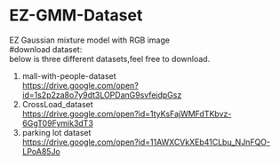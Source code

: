 # EZ-GMM-Dataset  
EZ Gaussian mixture model with RGB image  
#download dataset:  
below is three different datasets,feel free to download.  
1. mall-with-people-dataset  
https://drive.google.com/open?id=1s2p2za8o7y9dt3LOPDanG9svfeidpGsz  
2. CrossLoad_dataset  
https://drive.google.com/open?id=1tyKsFajWMFdTKbvz-6GgT09Fymik3dT3  
3. parking lot dataset  
https://drive.google.com/open?id=11AWXCVkXEb41CLbu_NJnFQO-LPoA85Jo  

